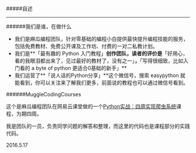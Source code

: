 #####自述

---
######我们是谁，在做什么

* 我们是麻瓜编程团队，针对零基础的编程小白提供最快提升编程技能的服务，包括免费教材、免费公开课及工作坊、付费的一对二私教计划。
* 我们是**「最有趣的 Python 入门教程」**创作团队，读者的评价是**「好用心，看的我眼泪都出来了，见过最好的教材了，没有之一」**，**「写得很细致，比如入门看的 a byte of python 更适合0基础的新手」**
* 我们运营了**「说人话的Python分享」**这个微信号，搜索 easypython 就能看到，你可以关注来了解我们更多，前面说的教程也可以通过微信号看到。

######MuggleCodingCourses

这个是麻瓜编程团队在网易云课堂做的一个[Python实战：四周实现爬虫系统](http://study.163.com/course/courseMain.htm?courseId=1002794001)课程，为期四周。

我是团队的一员，负责同学问题的解答和整理，而这里的代码也是课程部分的实践代码。

2016.5.17